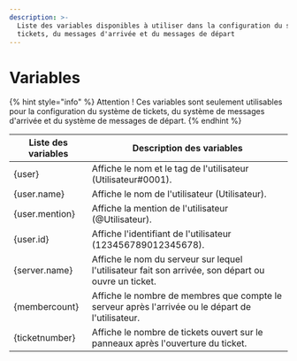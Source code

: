 ```yaml
---
description: >-
  Liste des variables disponibles à utiliser dans la configuration du système de
  tickets, du messages d'arrivée et du messages de départ
---
```


# Variables

{% hint style="info" %}
Attention ! Ces variables sont seulement utilisables pour la configuration du système de tickets, du système de messages d'arrivée et du système de messages de départ.
{% endhint %}

| Liste des variables | Description des variables                                                                           |
| ------------------- | --------------------------------------------------------------------------------------------------- |
| {user}              | Affiche le nom et le tag de l'utilisateur (Utilisateur#0001).                                       |
| {user.name}         | Affiche le nom de l'utilisateur (Utilisateur).                                                      |
| {user.mention}      | Affiche la mention de l'utilisateur (@Utilisateur).                                                 |
| {user.id}           | Affiche l'identifiant de l'utilisateur (123456789012345678).                                        |
| {server.name}       | Affiche le nom du serveur sur lequel l'utilisateur fait son arrivée, son départ ou ouvre un ticket. |
| {membercount}       | Affiche le nombre de membres que compte le serveur après l'arrivée ou le départ de l'utilisateur.   |
| {ticketnumber}      | Affiche le nombre de tickets ouvert sur le panneaux après l'ouverture du ticket.                    |
